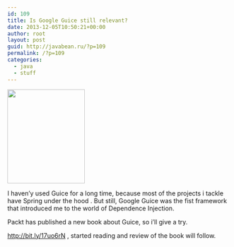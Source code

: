 ```yaml
---
id: 109
title: Is Google Guice still relevant?
date: 2013-12-05T10:50:21+00:00
author: root
layout: post
guid: http://javabean.ru/?p=109
permalink: /?p=109
categories:
  - java
  - stuff
---
```

<img class="alignnone" title="guice" src="http://dgdsbygo8mp3h.cloudfront.net/sites/default/files/imagecache/productview_larger/1893OS_Mini.jpg" alt="" width="175" height="213" />
  
I haven&#8217;y used Guice for a long time, because most of the projects i tackle have Spring under the hood . But still, Google Guice was the fist framework that introduced me to the world of Dependence Injection.

Packt has published a new book about Guice, so i&#8217;ll give a try.
  
http://bit.ly/17uo6rN , started reading and review of the book will follow.